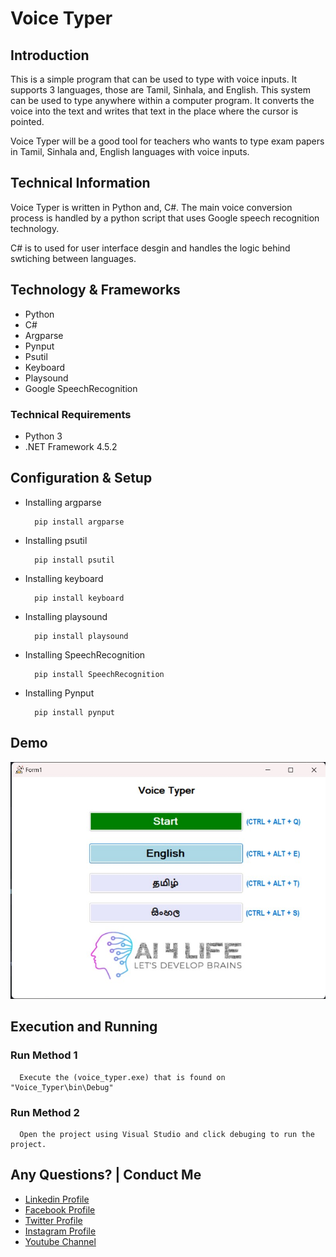 # Voice Typer


## Introduction

This is a simple program that can be used to type with voice inputs. It supports 3 languages, those are Tamil, Sinhala, and English. This system can be used to type anywhere within a computer program. It converts the voice into the text and writes that text in the place where the cursor is pointed.

Voice Typer will be a good tool for teachers who wants to type exam papers in Tamil, Sinhala and, English languages with voice inputs.

## Technical Information

Voice Typer is written in Python and, C#. The main voice conversion process is handled by a python script that uses Google speech recognition technology.

C# is to used for user interface desgin and handles the logic behind swtiching between languages.

## Technology & Frameworks
- Python
- C#
- Argparse
- Pynput
- Psutil
- Keyboard
- Playsound
- Google SpeechRecognition


### Technical Requirements

- Python 3
- .NET Framework 4.5.2

## Configuration & Setup

- Installing argparse

  ```
    pip install argparse
  ```

- Installing psutil

  ```
    pip install psutil
  ```

- Installing keyboard

  ```
    pip install keyboard
  ```

- Installing playsound

  ```
    pip install playsound
  ```

- Installing SpeechRecognition

  ```
    pip install SpeechRecognition
  ```

- Installing Pynput

  ```
    pip install pynput
  ```

## Demo

![IMAGE](github-readme-contents/demo.jpg)

## Execution and Running

### Run Method 1


```
  Execute the (voice_typer.exe) that is found on "Voice_Typer\bin\Debug"
```

### Run Method 2

```
  Open the project using Visual Studio and click debuging to run the project.
```


Any Questions? | Conduct Me
---

* [Linkedin Profile](https://www.linkedin.com/in/gunarakulan-gunaretnam-161119156/)
* [Facebook Profile](https://www.facebook.com/gunarakulan)
* [Twitter Profile](https://twitter.com/gunarakulang)
* [Instagram Profile](https://www.instagram.com/gunarakulan_gunaretnam/)
* [Youtube Channel](https://www.youtube.com/channel/UCMWkED5sabgVZSCKjZuRJXA/videos)
